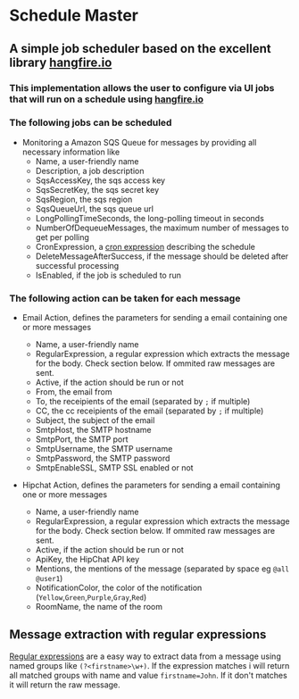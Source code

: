 # Schedule Master

## A simple job scheduler based on the excellent library [hangfire.io](http://hangfire.io)

### This implementation allows the user to configure via UI jobs that will run on a schedule using [hangfire.io](http://hangfire.io)

### The following jobs can be scheduled

- Monitoring a Amazon SQS Queue for messages by providing all necessary information like
    - Name, a user-friendly name
    - Description, a job description
    - SqsAccessKey, the sqs access key
    - SqsSecretKey, the sqs secret key
    - SqsRegion, the sqs region
    - SqsQueueUrl, the sqs queue url
    - LongPollingTimeSeconds, the long-polling timeout in seconds
    - NumberOfDequeueMessages, the maximum number of messages to get per polling
    - CronExpression, a [cron expression](https://en.wikipedia.org/wiki/Cron) describing the schedule
    - DeleteMessageAfterSuccess, if the message should be deleted after successful processing
    - IsEnabled, if the job is scheduled to run


### The following action can be taken for each message

- Email Action, defines the parameters for sending a email containing one or more messages
  - Name, a user-friendly name
  - RegularExpression, a regular expression which extracts the message for the body. Check section below. If ommited raw messages are sent.
  - Active, if the action should be run or not
  - From, the email from
  - To, the receipients of the email (separated by ``;`` if multiple)
  - CC, the cc receipients of the email (separated by ``;`` if multiple)
  - Subject, the subject of the email
  - SmtpHost, the SMTP hostname
  - SmtpPort, the SMTP port
  - SmtpUsername, the SMTP username
  - SmtpPassword, the SMTP password
  - SmtpEnableSSL, SMTP SSL enabled or not

- Hipchat Action, defines the parameters for sending a email containing one or more messages

  - Name, a user-friendly name
  - RegularExpression, a regular expression which extracts the message for the body. Check section below. If ommited raw messages are sent.
  - Active, if the action should be run or not
  - ApiKey, the HipChat API key
  - Mentions, the mentions of the message (separated by space eg ``@all @user1``)
  - NotificationColor, the color of the notification (``Yellow``,``Green``,``Purple``,``Gray``,``Red``)
  - RoomName, the name of the room

## Message extraction with regular expressions

[Regular expressions](https://en.wikipedia.org/wiki/Regular_expression) are a easy way to extract data from a message using named groups like ``(?<firstname>\w+)``. If the expression matches i will return all
matched groups with name and value ``firstname=John``. If it don't matches it will return the raw message.
